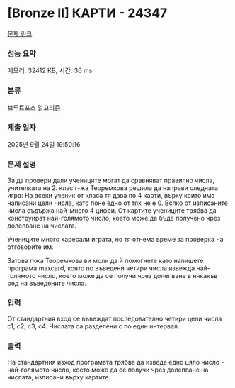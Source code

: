 # [Bronze II] КАРТИ - 24347 

[문제 링크](https://www.acmicpc.net/problem/24347) 

### 성능 요약

메모리: 32412 KB, 시간: 36 ms

### 분류

브루트포스 알고리즘

### 제출 일자

2025년 9월 24일 19:50:16

### 문제 설명

<p>За да провери дали учениците могат да сравняват правилно числа, учителката на 2. клас г-жа Теоремкова решила да направи следната игра: На всеки ученик от класа тя дава по 4 карти, върху които има написани цели числа, като поне едно от тях не е 0. Всяко от изписаните числа съдържа най-много 4 цифри. От картите учениците трябва да конструират най-голямото число, което може да бъде получено чрез долепване на числата.</p>

<p>Учениците много харесали играта, но тя отнема време за проверка на отговорите им.</p>

<p>Затова г-жа Теоремкова ви моли да ѝ помогнете като напишете програма maxcard, която по въведени четири числа извежда най-голямото число, което може да се получи чрез долепване в някакъв ред на въведените числа.</p>

### 입력 

 <p>От стандартния вход се въвеждат последователно четири цели числа c1, c2, c3, c4. Числата са разделени с по един интервал.</p>

### 출력 

 <p>На стандартния изход програмата трябва да изведе едно цяло число - най-голямото число, което може да се получи чрез долепване на числата, изписани върху картите.</p>

